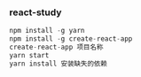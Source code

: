 ### react-study

```javascript
npm install -g yarn
npm install -g create-react-app
create-react-app 项目名称
yarn start
yarn install 安装缺失的依赖
```

